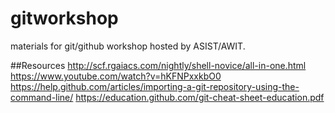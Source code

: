 # gitworkshop
materials for git/github workshop hosted by ASIST/AWIT.

##Resources
http://scf.rgaiacs.com/nightly/shell-novice/all-in-one.html
https://www.youtube.com/watch?v=hKFNPxxkbO0
https://help.github.com/articles/importing-a-git-repository-using-the-command-line/
https://education.github.com/git-cheat-sheet-education.pdf

